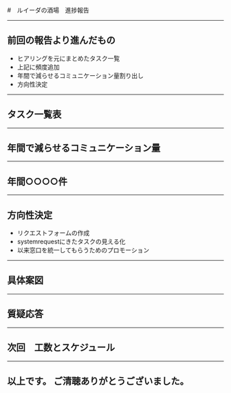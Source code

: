 #　ルイーダの酒場　進捗報告

---

## 前回の報告より進んだもの
- ヒアリングを元にまとめたタスク一覧
- 上記に頻度追加
- 年間で減らせるコミュニケーション量割り出し
- 方向性決定

---

## タスク一覧表

---

## 年間で減らせるコミュニケーション量

---

## 年間○○○○件

---

## 方向性決定

- リクエストフォームの作成
- systemrequestにきたタスクの見える化
- 以来窓口を統一してもらうためのプロモーション

---

## 具体案図

---

## 質疑応答

---

## 次回　工数とスケジュール

---

## 以上です。  ご清聴ありがとうございました。
